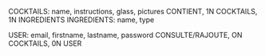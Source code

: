 COCKTAILS: name, instructions, glass, pictures
CONTIENT, 1N COCKTAILS, 1N INGREDIENTS
INGREDIENTS: name, type

USER: email, firstname, lastname, password
CONSULTE/RAJOUTE, ON COCKTAILS, 0N USER